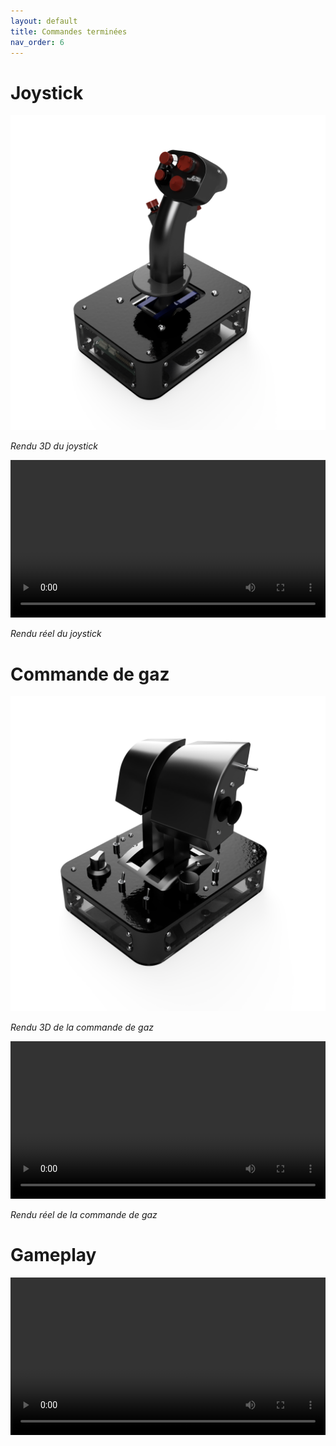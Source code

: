 ```yaml
---
layout: default
title: Commandes terminées
nav_order: 6
---
```


# Joystick

![Joystick](images\7e3097dc-bd9f-4dee-b962-7aea1704781e.PNG)

*Rendu 3D du joystick*

<video src="images/joystick(1).mp4" controls title="Title"  style="width: 100%;"></video>

*Rendu réel du joystick*

# Commande de gaz

![Commande de gaz](images\5acb2e55-252c-43b3-81d2-8e03bd5ab6e5.PNG)

*Rendu 3D de la commande de gaz*

<video src="images\vidéo -20240606-083345-a4bb1f66(1).mp4" controls title="Title"  style="width: 100%;"></video>

*Rendu réel de la commande de gaz*

# Gameplay

<video src="images\35ECA7B0-4684-47F7-8B3C-D147379B4D0A (1).mov" controls title="Title"  style="width: 100%;"></video>